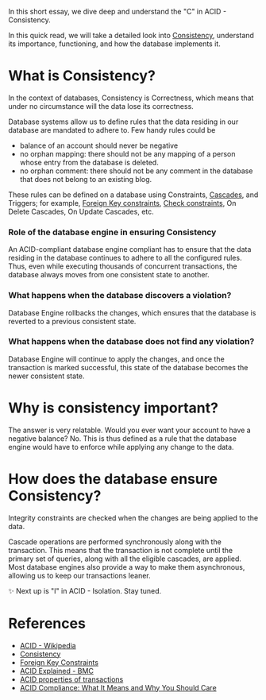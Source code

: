 In this short essay, we dive deep and understand the "C" in ACID - Consistency.

In this quick read, we will take a detailed look into [Consistency](https://en.wikipedia.org/wiki/Consistency_(database_systems)), understand its importance, functioning, and how the database implements it.

# What is Consistency?

In the context of databases, Consistency is Correctness, which means that under no circumstance will the data lose its correctness.

Database systems allow us to define rules that the data residing in our database are mandated to adhere to. Few handy rules could be

 - balance of an account should never be negative
 - no orphan mapping: there should not be any mapping of a person whose entry from the database is deleted.
 - no orphan comment: there should not be any comment in the database that does not belong to an existing blog.

These rules can be defined on a database using Constraints, [Cascades](https://en.wikipedia.org/wiki/Foreign_key#CASCADE), and Triggers; for example, [Foreign Key constraints](https://en.wikipedia.org/wiki/Foreign_key), [Check constraints](https://en.wikipedia.org/wiki/Check_constraint), On Delete Cascades, On Update Cascades, etc.

### Role of the database engine in ensuring Consistency
An ACID-compliant database engine compliant has to ensure that the data residing in the database continues to adhere to all the configured rules. Thus, even while executing thousands of concurrent transactions, the database always moves from one consistent state to another.

### What happens when the database discovers a violation?
Database Engine rollbacks the changes, which ensures that the database is reverted to a previous consistent state.

### What happens when the database does not find any violation?
Database Engine will continue to apply the changes, and once the transaction is marked successful, this state of the database becomes the newer consistent state.

# Why is consistency important?
The answer is very relatable. Would you ever want your account to have a negative balance? No. This is thus defined as a rule that the database engine would have to enforce while applying any change to the data.

# How does the database ensure Consistency?
Integrity constraints are checked when the changes are being applied to the data.

Cascade operations are performed synchronously along with the transaction. This means that the transaction is not complete until the primary set of queries, along with all the eligible cascades, are applied. Most database engines also provide a way to make them asynchronous, allowing us to keep our transactions leaner.

✨ Next up is "I" in ACID - Isolation. Stay tuned.

# References
 - [ACID - Wikipedia](https://en.wikipedia.org/wiki/ACID)
 - [Consistency](https://en.wikipedia.org/wiki/Consistency_(database_systems))
 - [Foreign Key Constraints](https://en.wikipedia.org/wiki/Foreign_key)
 - [ACID Explained - BMC](https://www.bmc.com/blogs/acid-atomic-consistent-isolated-durable/)
 - [ACID properties of transactions](https://www.ibm.com/docs/en/cics-ts/5.4?topic=processing-acid-properties-transactions)
 - [ACID Compliance: What It Means and Why You Should Care](https://mariadb.com/resources/blog/acid-compliance-what-it-means-and-why-you-should-care/)
